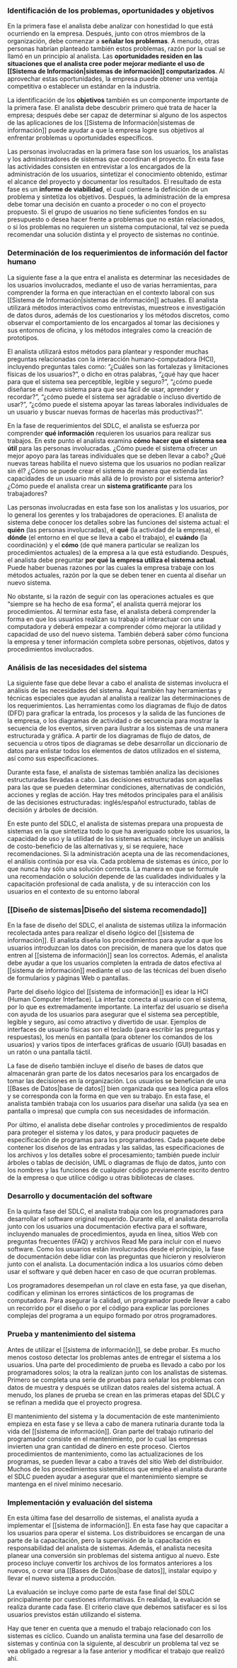 ### Identificación de los problemas, oportunidades y objetivos
En la primera fase el analista debe analizar con honestidad lo que está ocurriendo en la empresa. Después, junto con otros miembros de la organización, debe comenzar a **señalar los problemas**. A menudo, otras personas habrían planteado también estos problemas, razón por la cual se llamó en un principio al analista. Las **oportunidades residen en las situaciones que el analista cree poder mejorar mediante el uso de [[Sistema de Información|sistemas de información]] computarizados**. Al aprovechar estas oportunidades, la empresa puede obtener una ventaja competitiva o establecer un estándar en la industria.

La identificación de los **objetivos** también es un componente importante de la primera fase. El analista debe descubrir primero qué trata de hacer la empresa; después debe ser capaz de determinar si alguno de los aspectos de las aplicaciones de los [[Sistema de Información|sistemas de información]] puede ayudar a que la empresa logre sus objetivos al enfrentar problemas u oportunidades específicos.

Las personas involucradas en la primera fase son los usuarios, los analistas y los administradores de sistemas que coordinan el proyecto. En esta fase las actividades consisten en entrevistar a los encargados de la administración de los usuarios, sintetizar el conocimiento obtenido, estimar el alcance del proyecto y documentar los resultados. El resultado de esta fase es un **informe de viabilidad**, el cual contiene la definición de un problema y sintetiza los objetivos. Después, la administración de la empresa debe tomar una decisión en cuanto a proceder o no con el proyecto propuesto. Si el grupo de usuarios no tiene suficientes fondos en su presupuesto o desea hacer frente a problemas que no están relacionados, o si los problemas no requieren un sistema computacional, tal vez se pueda recomendar una solución distinta y el proyecto de sistemas no continúe.

### Determinación de los requerimientos de información del factor humano
La siguiente fase a la que entra el analista es determinar las necesidades de los usuarios involucrados, mediante el uso de varias herramientas, para comprender la forma en que interactúan en el contexto laboral con sus [[Sistema de Información|sistemas de información]] actuales. El analista utilizará métodos interactivos como entrevistas, muestreos e investigación de datos duros, además de los cuestionarios y los métodos discretos, como observar el comportamiento de los encargados al tomar las decisiones y sus entornos de oficina, y los métodos integrales como la creación de prototipos.

El analista utilizará estos métodos para plantear y responder muchas preguntas relacionadas con la interacción humano-computadora (HCI), incluyendo preguntas tales como: “¿Cuáles son las fortalezas y limitaciones físicas de los usuarios?”, o dicho en otras palabras, “¿qué hay que hacer para que el sistema sea perceptible, legible y seguro?”, “¿cómo puede diseñarse el nuevo sistema para que sea fácil de usar, aprender y recordar?”, “¿cómo puede el sistema ser agradable o incluso divertido de usar?”, “¿cómo puede el sistema apoyar las tareas laborales individuales de un usuario y buscar nuevas formas de hacerlas más productivas?”.

En la fase de requerimientos del SDLC, el analista se esfuerza por comprender **qué información** requieren los usuarios para realizar sus trabajos. En este punto el analista examina **cómo hacer que el sistema sea útil** para las personas involucradas. ¿Cómo puede el sistema ofrecer un mejor apoyo para las tareas individuales que se deben llevar a cabo? ¿Qué nuevas tareas habilita el nuevo sistema que los usuarios no podían realizar sin él? ¿Cómo se puede crear el sistema de manera que extienda las capacidades de un usuario más allá de lo provisto por el sistema anterior? ¿Cómo puede el analista crear un **sistema gratificante** para los trabajadores?

Las personas involucradas en esta fase son los analistas y los usuarios, por lo general los gerentes y los trabajadores de operaciones. El analista de sistema debe conocer los detalles sobre las funciones del sistema actual: el **quién** (las personas involucradas), el **qué** (la actividad de la empresa), el **dónde** (el entorno en el que se lleva a cabo el trabajo), el **cuándo** (la coordinación) y el **cómo** (de qué manera particular se realizan los procedimientos actuales) de la empresa a la que está estudiando. Después, el analista debe preguntar **por qué la empresa utiliza el sistema actual**. Puede haber buenas razones por las cuales la empresa trabaje con los métodos actuales, razón por la que se deben tener en cuenta al diseñar un nuevo sistema.

No obstante, si la razón de seguir con las operaciones actuales es que “siempre se ha hecho de esa forma”, el analista querrá mejorar los procedimientos. Al terminar esta fase, el analista deberá comprender la forma en que los usuarios realizan su trabajo al interactuar con una computadora y deberá empezar a comprender cómo mejorar la utilidad y capacidad de uso del nuevo sistema. También deberá saber cómo funciona la empresa y tener información completa sobre personas, objetivos, datos y procedimientos involucrados.

### Análisis de las necesidades del sistema
La siguiente fase que debe llevar a cabo el analista de sistemas involucra el análisis de las necesidades del sistema. Aquí también hay herramientas y técnicas especiales que ayudan al analista a realizar las determinaciones de los requerimientos. Las herramientas como los diagramas de flujo de datos (DFD) para graficar la entrada, los procesos y la salida de las funciones de la empresa, o los diagramas de actividad o de secuencia para mostrar la secuencia de los eventos, sirven para ilustrar a los sistemas de una manera estructurada y gráfica. A partir de los diagramas de flujo de datos, de secuencia u otros tipos de diagramas se debe desarrollar un diccionario de datos para enlistar todos los elementos de datos utilizados en el sistema, así como sus especificaciones.

Durante esta fase, el analista de sistemas también analiza las decisiones estructuradas llevadas a cabo. Las decisiones estructuradas son aquellas para las que se pueden determinar condiciones, alternativas de condición, acciones y reglas de acción. Hay tres métodos principales para el análisis de las decisiones estructuradas: inglés/español estructurado, tablas de decisión y árboles de decisión.

En este punto del SDLC, el analista de sistemas prepara una propuesta de sistemas en la que sintetiza todo lo que ha averiguado sobre los usuarios, la capacidad de uso y la utilidad de los sistemas actuales; incluye un análisis de costo-beneficio de las alternativas y, si se requiere, hace recomendaciones. Si la administración acepta una de las recomendaciones, el análisis continúa por esa vía. Cada problema de sistemas es único, por lo que nunca hay sólo una solución correcta. La manera en que se formule una recomendación o solución depende de las cualidades individuales y la capacitación profesional de cada analista, y de su interacción con los usuarios en el contexto de su entorno laboral

### [[Diseño de sistemas|Diseño del sistema recomendado]]
En la fase de diseño del SDLC, el analista de sistemas utiliza la información recolectada antes para realizar el diseño lógico del [[sistema de información]]. El analista diseña los procedimientos para ayudar a que los usuarios introduzcan los datos con precisión, de manera que los datos que entren al [[sistema de información]] sean los correctos. Además, el analista debe ayudar a que los usuarios completen la entrada de datos efectiva al [[sistema de información]] mediante el uso de las técnicas del buen diseño de formularios y páginas Web o pantallas.

Parte del diseño lógico del [[sistema de información]] es idear la HCI (Human Computer Interface). La interfaz conecta al usuario con el sistema, por lo que es extremadamente importante. La interfaz del usuario se diseña con ayuda de los usuarios para asegurar que el sistema sea perceptible, legible y seguro, así como atractivo y divertido de usar. Ejemplos de interfaces de usuario físicas son el teclado (para escribir las preguntas y respuestas), los menús en pantalla (para obtener los comandos de los usuarios) y varios tipos de interfaces gráficas de usuario (GUI) basadas en un ratón o una pantalla táctil.

La fase de diseño también incluye el diseño de bases de datos que almacenarán gran parte de los datos necesarios para los encargados de tomar las decisiones en la organización. Los usuarios se benefician de una [[Bases de Datos|base de datos]] bien organizada que sea lógica para ellos y se corresponda con la forma en que ven su trabajo. En esta fase, el analista también trabaja con los usuarios para diseñar una salida (ya sea en pantalla o impresa) que cumpla con sus necesidades de información.

Por último, el analista debe diseñar controles y procedimientos de respaldo para proteger el sistema y los datos, y para producir paquetes de especificación de programas para los programadores. Cada paquete debe contener los diseños de las entradas y las salidas, las especificaciones de los archivos y los detalles sobre el procesamiento; también puede incluir árboles o tablas de decisión, UML o diagramas de flujo de datos, junto con los nombres y las funciones de cualquier código previamente escrito dentro de la empresa o que utilice código u otras bibliotecas de clases.

### Desarrollo y documentación del software
En la quinta fase del SDLC, el analista trabaja con los programadores para desarrollar el software original requerido. Durante ella, el analista desarrolla junto con los usuarios una documentación efectiva para el software, incluyendo manuales de procedimientos, ayuda en línea, sitios Web con preguntas frecuentes (FAQ) y archivos Read Me para incluir con el nuevo software. Como los usuarios están involucrados desde el principio, la fase de documentación debe lidiar con las preguntas que hicieron y resolvieron junto con el analista. La documentación indica a los usuarios cómo deben usar el software y qué deben hacer en caso de que ocurran problemas.

Los programadores desempeñan un rol clave en esta fase, ya que diseñan, codifican y eliminan los errores sintácticos de los programas de computadora. Para asegurar la calidad, un programador puede llevar a cabo un recorrido por el diseño o por el código para explicar las porciones complejas del programa a un equipo formado por otros programadores.

### Prueba y mantenimiento del sistema
Antes de utilizar el [[sistema de información]], se debe probar. Es mucho menos costoso detectar los problemas antes de entregar el sistema a los usuarios. Una parte del procedimiento de prueba es llevado a cabo por los programadores solos; la otra la realizan junto con los analistas de sistemas. Primero se completa una serie de pruebas para señalar los problemas con datos de muestra y después se utilizan datos reales del sistema actual. A menudo, los planes de prueba se crean en las primeras etapas del SDLC y se refinan a medida que el proyecto progresa.

El mantenimiento del sistema y la documentación de este mantenimiento empieza en esta fase y se lleva a cabo de manera rutinaria durante toda la vida del [[sistema de información]]. Gran parte del trabajo rutinario del programador consiste en el mantenimiento, por lo cual las empresas invierten una gran cantidad de dinero en este proceso. Ciertos procedimientos de mantenimiento, como las actualizaciones de los programas, se pueden llevar a cabo a través del sitio Web del distribuidor. Muchos de los procedimientos sistemáticos que emplea el analista durante el SDLC pueden ayudar a asegurar que el mantenimiento siempre se mantenga en el nivel mínimo necesario.

### Implementación y evaluación del sistema
En esta última fase del desarrollo de sistemas, el analista ayuda a implementar el [[sistema de información]]. En esta fase hay que capacitar a los usuarios para operar el sistema. Los distribuidores se encargan de una parte de la capacitación, pero la supervisión de la capacitación es responsabilidad del analista de sistemas. Además, el analista necesita planear una conversión sin problemas del sistema antiguo al nuevo. Este proceso incluye convertir los archivos de los formatos anteriores a los nuevos, o crear una [[Bases de Datos|base de datos]], instalar equipo y llevar el nuevo sistema a producción.

La evaluación se incluye como parte de esta fase final del SDLC principalmente por cuestiones informativas. En realidad, la evaluación se realiza durante cada fase. El criterio clave que debemos satisfacer es si los usuarios previstos están utilizando el sistema.

Hay que tener en cuenta que a menudo el trabajo relacionado con los sistemas es cíclico. Cuando un analista termina una fase del desarrollo de sistemas y continúa con la siguiente, al descubrir un problema tal vez se vea obligado a regresar a la fase anterior y modificar el trabajo que realizó ahí.